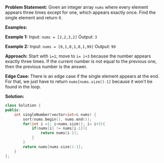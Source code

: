 **Problem Statement:**
Given an integer array `nums` where every element appears three times except for one, which appears exactly once. Find the single element and return it.

**Examples:**

**Example 1:**
Input: `nums = [2,2,3,2]`
Output: `3`

**Example 2:**
Input: `nums = [0,1,0,1,0,1,99]`
Output: `99`

**Approach:**
Start with `i=1`; move to `i= i+3` because the number appears exactly three times. If the current number is not equal to the previous one, then the previous number is the answer.

**Edge Case:**
There is an edge case if the single element appears at the end. For that, we just have to return `nums[nums.size()-1]` because it won't be found in the loop.

**Solution:**
```cpp
class Solution {
public:
    int singleNumber(vector<int>& nums) {
        sort(nums.begin(), nums.end());
        for(int i =1; i<nums.size(); i= i+3){
            if(nums[i] != nums[i-1]){
                return nums[i-1];
            }
        }
        return nums[nums.size()-1];
    }
};
```